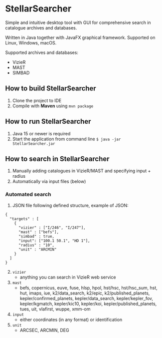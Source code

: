 # StellarSearcher

Simple and intuitive desktop tool with GUI for comprehensive search in catalogue archives and databases.

Written in Java together with JavaFX graphical framework. Supported on Linux, Windows, macOS.

Supported archives and databases:
* VizieR
* MAST
* SIMBAD

## How to build StellarSearcher
1. Clone the project to IDE
2. Compile with **Maven** using ```mvn package```

## How to run StellarSearcher
1. Java 15 or newer is required
2. Start the application from command line ```$ java -jar StellarSearcher.jar```

## How to search in StellarSearcher
1. Manually adding catalogues in VizieR/MAST and specifying input + radius
2. Automatically via input files (below)

### Automated search
1. JSON file following defined structure, example of JSON:
``` 
{
  "targets" : [
    {
      "vizier" : ["I/246", "I/247"],
      "mast" : ["befs"],
      "simbad" : true,
      "input": ["100.1 50.1", "HD 1"],
      "radius" : "10",
      "unit" : "ARCMIN"
    }
  ]
}
```
2. ```vizier```
   - anything you can search in VizieR web service
3. ```mast```
   - befs, copernicus, euve, fuse, hlsp, hpol, hst/hsc, hst/hsc_sum, hst, hut, imaps, iue, k2/data_search, k2/epic, k2/published_planets, kepler/confirmed_planets, kepler/data_search, kepler/kepler_fov, kepler/kgmatch, kepler/kic10, kepler/koi, kepler/published_planets, tues, uit, vlafirst, wuppe, xmm-om
4. ```input```
   - either coordinates (in any format) or identification
5. ```unit```
   - ARCSEC, ARCMIN, DEG
     
